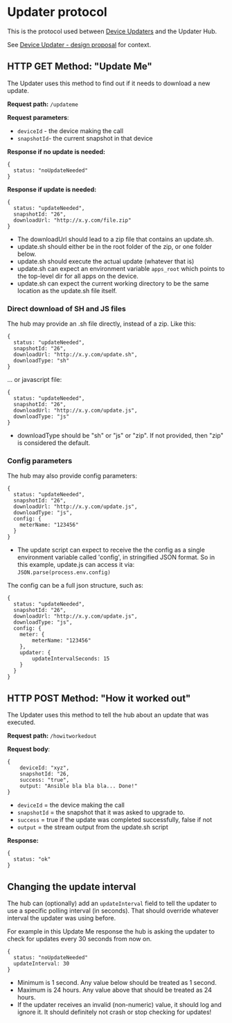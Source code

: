 # Updater protocol

This is the protocol used between [Device Updaters](https://github.com/sveasmart/updater) and the Updater Hub.

See [Device Updater - design proposal](https://docs.google.com/document/d/1hymcpIQcGWWvBv703QUF6-MWEHL1M5ZPsYgwNP1DiUQ/edit#heading=h.uui7wxm0553m) for context.

## HTTP GET Method: "Update Me"

The Updater uses this method to find out if it needs to download a new update.

**Request path:** ```/updateme```

**Request parameters**:
* ```deviceId``` - the device making the call
* ```snapshotId```- the current snapshot in that device

**Response if no update is needed:**

```
{
  status: "noUpdateNeeded"
}
```

**Response if update is needed:**
```
{
  status: "updateNeeded",
  snapshotId: "26",
  downloadUrl: "http://x.y.com/file.zip"
}
```

* The downloadUrl should lead to a zip file that contains an update.sh.
* update.sh should either be in the root folder of the zip, or one folder below.
* update.sh should execute the actual update (whatever that is)
* update.sh can expect an environment variable ```apps_root``` which points to the top-level dir for all apps on the device.
* update.sh can expect the current working directory to be the same location as the update.sh file itself.

### Direct download of SH and JS files

The hub may provide an .sh file directly, instead of a zip. Like this:

```
{
  status: "updateNeeded",
  snapshotId: "26",
  downloadUrl: "http://x.y.com/update.sh",
  downloadType: "sh"
}
```

... or javascript file:

```
{
  status: "updateNeeded",
  snapshotId: "26",
  downloadUrl: "http://x.y.com/update.js",
  downloadType: "js"
}
```

* downloadType should be "sh" or "js" or "zip". If not provided, then "zip" is considered the default.

### Config parameters

The hub may also provide config parameters:
```
{
  status: "updateNeeded",
  snapshotId: "26",
  downloadUrl: "http://x.y.com/update.js",
  downloadType: "js",
  config: {
    meterName: "123456"
  }
}
```

* The update script can expect to receive the the config as a single environment variable called 'config',
  in stringified JSON format. So in this example, update.js can access it via: `JSON.parse(process.env.config)`

The config can be a full json structure, such as:

```
{
  status: "updateNeeded",
  snapshotId: "26",
  downloadUrl: "http://x.y.com/update.js",
  downloadType: "js",
  config: {
    meter: {
        meterName: "123456"
    },
    updater: {
        updateIntervalSeconds: 15
    }
  }
}
```

## HTTP POST Method: "How it worked out"

The Updater uses this method to tell the hub about an update that was executed.

**Request path:** ```/howitworkedout```

**Request body**:
```
{
    deviceId: "xyz",
    snapshotId: "26,
    success: "true",
    output: "Ansible bla bla bla... Done!"
}
```


* ```deviceId``` = the device making the call
* ```snapshotId``` = the snapshot that it was asked to upgrade to.
* ```success``` = true if the update was completed successfully, false if not
* ```output``` = the stream output from the update.sh script

**Response:**
```
{
  status: "ok"
}
```

## Changing the update interval

The hub can (optionally) add an `updateInterval` field to tell the updater to use a specific polling interval (in seconds).
That should override whatever interval the updater was using before.

For example in this Update Me response the hub is asking the updater to check for updates
every 30 seconds from now on.

```
{
  status: "noUpdateNeeded"
  updateInterval: 30
}
```

* Minimum is 1 second. Any value below should be treated as 1 second.
* Maximum is 24 hours. Any value above that should be treated as 24 hours.
* If the updater receives an invalid (non-numeric) value, it should log and ignore it.
  It should definitely not crash or stop checking for updates!